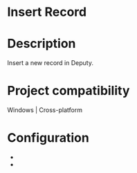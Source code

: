 ﻿# Insert Record

# Description

Insert a new record in Deputy.

# Project compatibility

Windows | Cross-platform

# Configuration

* 
*
